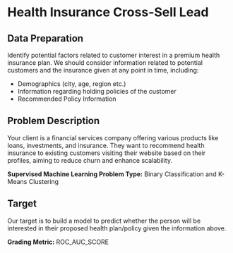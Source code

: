 # Health Insurance Cross-Sell Lead

## Data Preparation
Identify potential factors related to customer interest in a premium health insurance plan. We should consider information related to potential customers and the insurance given at any point in time, including:

- Demographics (city, age, region etc.)
- Information regarding holding policies of the customer
- Recommended Policy Information

## Problem Description
Your client is a financial services company offering various products like loans, investments, and insurance. They want to recommend health insurance to existing customers visiting their website based on their profiles, aiming to reduce churn and enhance scalability.

**Supervised Machine Learning Problem Type:** Binary Classification and K-Means Clustering

## Target
Our target is to build a model to predict whether the person will be interested in their proposed health plan/policy given the information above.

**Grading Metric:** ROC_AUC_SCORE
